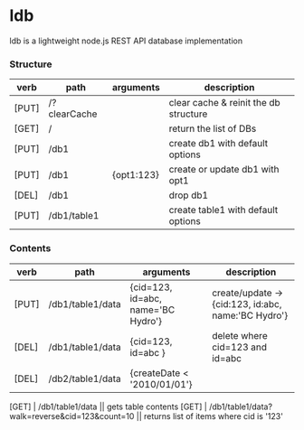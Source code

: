 # ldb
ldb is a lightweight node.js REST API database implementation

### Structure
verb | path | arguments | description
--- | --- | --- | ---
[PUT] | /?clearCache || clear cache & reinit the db structure
[GET] | / || return the list of DBs
[PUT] | /db1 || create db1 with default options
[PUT] | /db1 | {opt1:123} | create or update db1 with opt1
[DEL] | /db1 || drop db1
[PUT] | /db1/table1 || create table1 with default options

### Contents
verb | path | arguments | description
--- | --- | --- | ---
[PUT] | /db1/table1/data | {cid=123, id=abc, name='BC Hydro'} | create/update  -> {cid:123, id:abc, name:'BC Hydro'}
[DEL] | /db1/table1/data | {cid=123, id=abc } | delete where cid=123 and id=abc
[DEL] | /db2/table1/data | {createDate < '2010/01/01'}

[GET] | /db1/table1/data || gets table contents
[GET] | /db1/table1/data?walk=reverse&cid=123&count=10 || returns list of items where cid is '123'